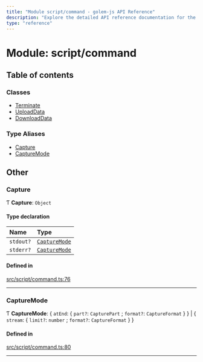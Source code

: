 ```yaml
---
title: "Module script/command - golem-js API Reference"
description: "Explore the detailed API reference documentation for the Module script/command within the golem-js SDK for the Golem Network."
type: "reference"
---
```

# Module: script/command

## Table of contents

### Classes

- [Terminate](../classes/script_command.Terminate)
- [UploadData](../classes/script_command.UploadData)
- [DownloadData](../classes/script_command.DownloadData)

### Type Aliases

- [Capture](script_command#capture)
- [CaptureMode](script_command#capturemode)

## Other

### Capture

Ƭ **Capture**: `Object`

#### Type declaration

| Name | Type |
| :------ | :------ |
| `stdout?` | [`CaptureMode`](script_command#capturemode) |
| `stderr?` | [`CaptureMode`](script_command#capturemode) |

#### Defined in

[src/script/command.ts:76](https://github.com/golemfactory/golem-js/blob/8dd67e1/src/script/command.ts#L76)

___

### CaptureMode

Ƭ **CaptureMode**: { `atEnd`: { `part?`: `CapturePart` ; `format?`: `CaptureFormat`  }  } \| { `stream`: { `limit?`: `number` ; `format?`: `CaptureFormat`  }  }

#### Defined in

[src/script/command.ts:80](https://github.com/golemfactory/golem-js/blob/8dd67e1/src/script/command.ts#L80)

___
